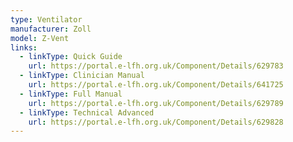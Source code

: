 ```yaml
---
type: Ventilator
manufacturer: Zoll
model: Z-Vent
links:
  - linkType: Quick Guide
    url: https://portal.e-lfh.org.uk/Component/Details/629783
  - linkType: Clinician Manual
    url: https://portal.e-lfh.org.uk/Component/Details/641725
  - linkType: Full Manual
    url: https://portal.e-lfh.org.uk/Component/Details/629789
  - linkType: Technical Advanced
    url: https://portal.e-lfh.org.uk/Component/Details/629828
---
```

